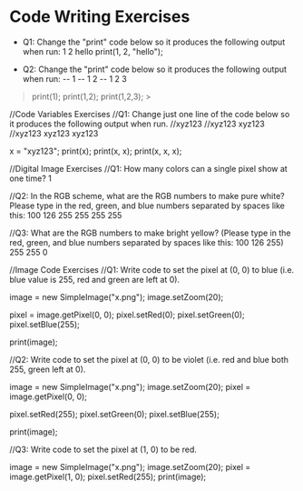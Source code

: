 # Code Writing Exercises

- Q1: Change the "print" code below so it produces the following output when run: 1 2 hello
print(1, 2, "hello");

- Q2: Change the "print" code below so it produces the following output when run:
-- 1
-- 1 2
-- 1 2 3

> print(1);
print(1,2);
print(1,2,3); >

//Code Variables Exercises
//Q1: Change just one line of the code below so it produces the following output when run.
//xyz123
//xyz123 xyz123
//xyz123 xyz123 xyz123

x = "xyz123";
print(x);
print(x, x);
print(x, x, x);

//Digital Image Exercises
//Q1: How many colors can a single pixel show at one time?
1

//Q2: In the RGB scheme, what are the RGB numbers to make pure white? Please type in the red, green, and blue numbers separated by spaces like this: 100 126 255
255 255 255

//Q3: What are the RGB numbers to make bright yellow? (Please type in the red, green, and blue numbers separated by spaces like this: 100 126 255)
255 255 0

//Image Code Exercises
//Q1: Write code to set the pixel at (0, 0) to blue (i.e. blue value is 255, red and green are left at 0).

image = new SimpleImage("x.png");
image.setZoom(20);

pixel = image.getPixel(0, 0);
pixel.setRed(0);
pixel.setGreen(0);
pixel.setBlue(255);

print(image);

//Q2: Write code to set the pixel at (0, 0) to be violet (i.e. red and blue both 255, green left at 0).

image = new SimpleImage("x.png");
image.setZoom(20);
pixel = image.getPixel(0, 0);

pixel.setRed(255);
pixel.setGreen(0);
pixel.setBlue(255);

print(image);

//Q3: Write code to set the pixel at (1, 0) to be red.

image = new SimpleImage("x.png");
image.setZoom(20);
pixel = image.getPixel(1, 0);
pixel.setRed(255);
print(image);


